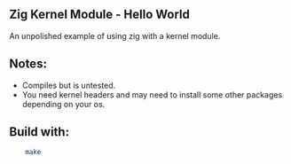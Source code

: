 ## Zig Kernel Module - Hello World
An unpolished example of using zig with a kernel module.

## Notes:
- Compiles but is untested.
- You need kernel headers and may need to install some other packages
    depending on your os.


## Build with:
```bash
    make
```

